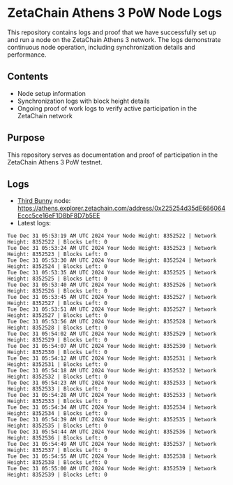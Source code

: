 # ZetaChain Athens 3 PoW Node Logs
This repository contains logs and proof that we have successfully set up and run a node on the ZetaChain Athens 3 network. The logs demonstrate continuous node operation, including synchronization details and performance.

## Contents
- Node setup information
- Synchronization logs with block height details
- Ongoing proof of work logs to verify active participation in the ZetaChain network

## Purpose
This repository serves as documentation and proof of participation in the ZetaChain Athens 3 PoW testnet.

## Logs

- [Third Bunny](https://thirdbunny.xyz/) node: https://athens.explorer.zetachain.com/address/0x225254d35dE666064Eccc5ce16eF1D8bF8D7b5EE
- Latest logs:
```
Tue Dec 31 05:53:19 AM UTC 2024 Your Node Height: 8352522 | Network Height: 8352522 | Blocks Left: 0
Tue Dec 31 05:53:24 AM UTC 2024 Your Node Height: 8352523 | Network Height: 8352523 | Blocks Left: 0
Tue Dec 31 05:53:30 AM UTC 2024 Your Node Height: 8352524 | Network Height: 8352524 | Blocks Left: 0
Tue Dec 31 05:53:35 AM UTC 2024 Your Node Height: 8352525 | Network Height: 8352525 | Blocks Left: 0
Tue Dec 31 05:53:40 AM UTC 2024 Your Node Height: 8352526 | Network Height: 8352526 | Blocks Left: 0
Tue Dec 31 05:53:45 AM UTC 2024 Your Node Height: 8352527 | Network Height: 8352527 | Blocks Left: 0
Tue Dec 31 05:53:51 AM UTC 2024 Your Node Height: 8352527 | Network Height: 8352527 | Blocks Left: 0
Tue Dec 31 05:53:56 AM UTC 2024 Your Node Height: 8352528 | Network Height: 8352528 | Blocks Left: 0
Tue Dec 31 05:54:02 AM UTC 2024 Your Node Height: 8352529 | Network Height: 8352529 | Blocks Left: 0
Tue Dec 31 05:54:07 AM UTC 2024 Your Node Height: 8352530 | Network Height: 8352530 | Blocks Left: 0
Tue Dec 31 05:54:12 AM UTC 2024 Your Node Height: 8352531 | Network Height: 8352531 | Blocks Left: 0
Tue Dec 31 05:54:18 AM UTC 2024 Your Node Height: 8352532 | Network Height: 8352532 | Blocks Left: 0
Tue Dec 31 05:54:23 AM UTC 2024 Your Node Height: 8352533 | Network Height: 8352533 | Blocks Left: 0
Tue Dec 31 05:54:28 AM UTC 2024 Your Node Height: 8352533 | Network Height: 8352533 | Blocks Left: 0
Tue Dec 31 05:54:34 AM UTC 2024 Your Node Height: 8352534 | Network Height: 8352534 | Blocks Left: 0
Tue Dec 31 05:54:39 AM UTC 2024 Your Node Height: 8352535 | Network Height: 8352535 | Blocks Left: 0
Tue Dec 31 05:54:44 AM UTC 2024 Your Node Height: 8352536 | Network Height: 8352536 | Blocks Left: 0
Tue Dec 31 05:54:49 AM UTC 2024 Your Node Height: 8352537 | Network Height: 8352537 | Blocks Left: 0
Tue Dec 31 05:54:55 AM UTC 2024 Your Node Height: 8352538 | Network Height: 8352538 | Blocks Left: 0
Tue Dec 31 05:55:00 AM UTC 2024 Your Node Height: 8352539 | Network Height: 8352539 | Blocks Left: 0
```
